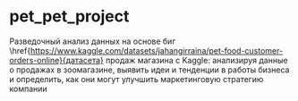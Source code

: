 # pet_pet_project

Разведочный анализ данных на основе биг  \href{https://www.kaggle.com/datasets/jahangirraina/pet-food-customer-orders-online}{датасета} продаж магазина c Kaggle: анализируя данные о продажах в зоомагазине, выявить идеи и тенденции в работы бизнеса и определить, как они могут улучшить маркетинговую стратегию компании
